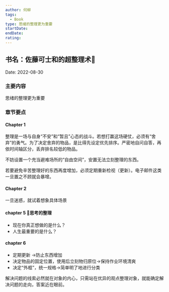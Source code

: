 ```yaml
---
author: 何柳
tags:
  - Book
type: 思绪的整理更为重要
startDate: 
endDate: 
rating: 
---
```


## 书名：佐藤可士和的超整理术📖
 
Date: 2022-08-30 

### 主要内容
思绪的整理更为重要


### 章节要点

#### Chapter 1
整理是一场与自身“不安”和“暂且”心态的战斗。若想打赢这场硬仗，必须有“舍弃”的勇气。为了决定舍弃的物品，是比得先设定优先排序。严密地自问自答，再依时间轴区分，丢弃排名较低的物品。

不妨设置一个充当避难场所的“自由空间”，安置无法立刻整理的东西。

若要避免辛苦整理好的东西再度增加，必须定期重新检视（更新）。电子邮件这类一旦置之不顾就会暴增。

#### Chapter 2
一旦迷惑，就试着想象具体场景

#### chapter 5 🔴思考的整理

* 现在你真正想做的是什么？
* 人生最重要的是什么？

#### chapter 6
- 定期更新 ->防止东西增加
- 决定物品的固定位置，使用后立刻物归原位->保持作业环境清爽
- 决定“外框”，统一规格->简单明了地进行分类


解决问题的线索必然就在对象的内心，只需站在优异的观点整理对象，就能确定解决问题的走向，答案近在眼前。

